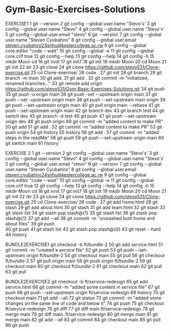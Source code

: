 # Gym-Basic-Exercises-Solutions
EXERCISE1
 1  git --version
    2  git config --global user.name "Stevo's'
    3  git config --global user.name "Stevo"
    4  git config --global user.name "Stevo's'
    5  git config --global user.email "stevo"
    6  git --version
    7  git config --global user.name "Steven Cyubahiro"
    8  git config --global user.email steven.cyubahiro24snhu@keplercollege.ac.rw
    9  git config --global core.editor "code --wait"
   10  git config --global -e
   11  git config --global core.crlf true
   12  git config --help
   13  git config --help
   14  git config -h
   15  mkdir Moon cd
   16  git innit
   17  git init7
   18  git init
   19  mkdir Moon
   20  cd Moon
   21  git init
   22  dir
   23  git clone
   24  git clone https://github.com/stevo531/Clone-exercise.git
   25  cd Clone-exercise/
   26  code .
   27  git init
   28  git branch
   29  git branch -m main
   30  git add.
   31  git add .
   32  git commit -m "initialized, renamed branches..."
   33  git remote add origin https://github.com/stevo531/Gym-Basic-Exercises-Solutions.git
   34  git push
   35  git push -u origin main
   36  git push -set --upstream origin main
   37  git push --set -upstream origin main
   38  git push --set-upstream main origin
   39  git push --set-upstream origin main
   40  git pull origin main --rebase
   41  git push --set-upstream origin main
   42  git branch dev
   43  git branch test
   44  git switch dev
   45  git branch -d test
   46  git push
   47  git push --set-upstream origin dev
   48   git push origin
   49  git commit -m "added content to make PR"
   50  git add
   51  git add .
   52  git commit -m "added content to make PR"
   53  git push origin
   54  git history
   55  history
   56  git add .
   57  git commit -m "added steps in the readMe"
   58  git push
   59  git push --set-upstream origin main
   60  git switch main
   61  history

   EXERCISE 2
     1  git --version
    2  git config --global user.name "Stevo's'
    3  git config --global user.name "Stevo"
    4  git config --global user.name "Stevo's'
    5  git config --global user.email "stevo"
    6  git --version
    7  git config --global user.name "Steven Cyubahiro"
    8  git config --global user.email steven.cyubahiro24snhu@keplercollege.ac.rw
    9  git config --global core.editor "code --wait"
   10  git config --global -e
   11  git config --global core.crlf true
   12  git config --help
   13  git config --help
   14  git config -h
   15  mkdir Moon cd
   16  git innit
   17  git init7
   18  git init
   19  mkdir Moon
   20  cd Moon
   21  git init
   22  dir
   23  git clone
   24  git clone https://github.com/stevo531/Clone-exercise.git
   25  cd Clone-exercise/
   26  code .
   27  git add home.html
   28  git stash
   29  git add about.html
   30  git stash
   31  git add team.html
   32  git stash
   33  git stash list
   34  git stash pop stash@{1}
   35  git stash list
   36  git stash pop stash@{1}
   37  git add --all
   38  git commit -m "unstashed both home and about files"
   39  git push\
   40  git push
   41  git stash list
   42  git stash pop stash@{0}
   43  git reset --hard
   44  history
   
   BUNDLE2EXERCISE1
   git checkout -b ft/bundle-2
   50  git add service.html
   51  git commit -m "created a service file"
   52  git push
   53  git push --set-upstream origin ft/bundle-2
   54  git checkout main
   55  git pull
   56  git checkout ft/bundle-2
   57  git pull origin main
   58  git push origin ft/bundle-2
   59  git checkout main
   60  git checkout ft/bundle-2 
   61  git checkout main
   62  git pull
   63  git pull
   
   BUNDLE2EXERCISE2
    git checkout -b ft/service-redesign
   65  git add service.html
   66  git commit -m "added some content in service file"
   67  git push
   68      git push --set-upstream origin ft/service-redesign
   69  history
   70  git checkout main
   71  git add --all
   72  git status
   73  git commit -m "added some changes on the same line of code and below it"
   74  git push
   75  git checkout ft/service-redesign
   76  git diff
   77  git diff main ft/service-redesign
   78  git merge main
   79  git diff main..ft/service-redesign
   80  git merge main
   81  git merge main
   82  git add --all
   83  git commit
   84  git checkout main
   85  git pull
   86  git push